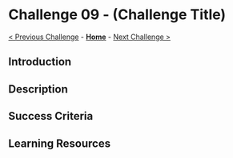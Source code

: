 # Challenge 09 - (Challenge Title)

 [< Previous Challenge](./Challenge-08.md) - **[Home](../README.md)** - [Next Challenge >](./Challenge-10.md)
 
## Introduction

## Description

## Success Criteria
  
## Learning Resources